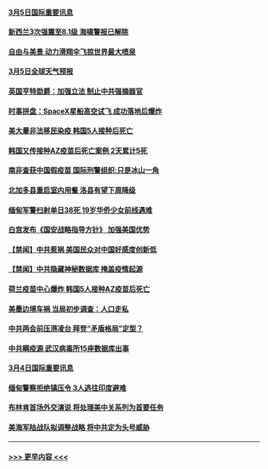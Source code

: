 #### [3月5日国际重要讯息](../pages/prog202/a103067377.md?t=03052101) 
#### [新西兰3次强震至8.1级 海啸警报已解除](../pages/prog202/a103067178.md?t=03052101) 
#### [自由与美景 动力滑翔伞飞掠世界最大喷泉](../pages/prog202/a103067169.md?t=03052101) 
#### [3月5日全球天气预报](../pages/prog202/a103067106.md?t=03052101) 
#### [英国亨特勋爵：加强立法 制止中共强摘器官](../pages/prog202/a103067101.md?t=03052101) 
#### [时事拼盘：SpaceX星船高空试飞 成功落地后爆炸](../pages/prog202/a103067089.md?t=03052101) 
#### [美大量非法移民染疫 韩国5人接种后死亡](../pages/prog202/a103067072.md?t=03052101) 
#### [韩国又传接种AZ疫苗后死亡案例 2天累计5死](../pages/prog202/a103067040.md?t=03052101) 
#### [南非查获中国假疫苗 国际刑警组织:只是冰山一角](../pages/prog202/a103067025.md?t=03052101) 
#### [北加多县重启室内用餐 洛县有望下周降级](../pages/prog202/a103066926.md?t=03052101) 
#### [缅甸军警扫射单日38死 19岁华侨少女前线遇难](../pages/prog202/a103066930.md?t=03052101) 
#### [白宫发布《国安战略指导方针》 加强美国优势](../pages/prog202/a103066911.md?t=03052101) 
#### [【禁闻】中共惹祸 美国民众对中国好感度创新低](../pages/prog202/a103066891.md?t=03052101) 
#### [【禁闻】中共隐藏神秘数据库 掩盖疫情起源](../pages/prog202/a103066895.md?t=03052101) 
#### [荷兰疫苗中心爆炸 韩国5人接种AZ疫苗后死亡](../pages/prog202/a103066869.md?t=03052101) 
#### [美墨边境车祸 当局初步调查：人口走私](../pages/prog202/a103066797.md?t=03052101) 
#### [中共两会前压港凌台 拜登“矛盾格局”定型？](../pages/prog202/a103066694.md?t=03052101) 
#### [中共瞒疫源 武汉病毒所15座数据库出事](../pages/prog202/a103066678.md?t=03052101) 
#### [3月4日国际重要讯息](../pages/prog202/a103066690.md?t=03052101) 
#### [缅甸警察拒绝镇压令 3人逃往印度避难](../pages/prog202/a103066664.md?t=03052101) 
#### [布林肯首场外交演说 将处理美中关系列为首要任务](../pages/prog202/a103066663.md?t=03052101) 
#### [美海军陆战队拟调整战略 将中共定为头号威胁](../pages/prog202/a103066649.md?t=03052101) 

----
#### [ >>> 更早内容 <<< ](../indexes/prog202-earlier.md)
